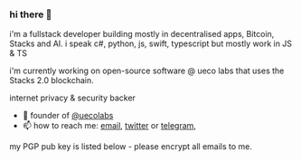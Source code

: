 ### hi there 👋

i'm a fullstack developer building mostly in decentralised apps, Bitcoin, Stacks and AI. i speak c#, python, js, swift, typescript but mostly work in JS & TS

i'm currently working on open-source software @ ueco labs that uses the Stacks 2.0 blockchain.

internet privacy & security backer

- 🔭 founder of [@uecolabs](https://github.com/uecolabs)
- 📫 how to reach me: [email](mailto:xelamade@protonmail.com), [twitter](https://twitter.com/xelamade) or [telegram](https://t.me/xelamade), 

my PGP pub key is listed below - please encrypt all emails to me.

